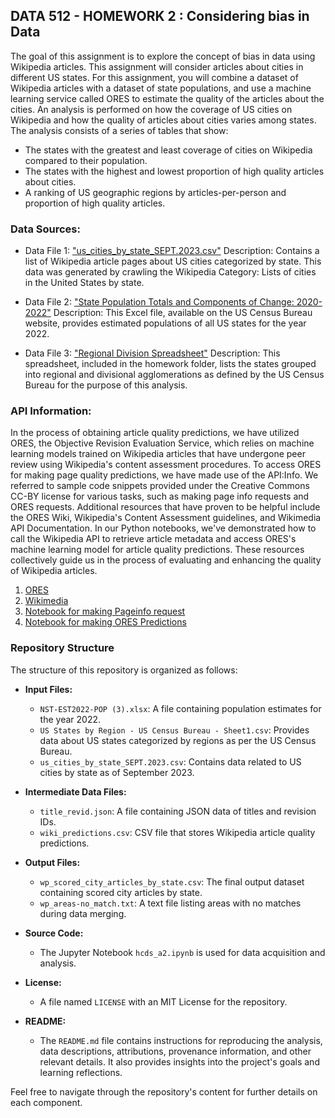 ## DATA 512 - HOMEWORK 2 : Considering bias in Data

The goal of this assignment is to explore the concept of bias in data using Wikipedia articles. This assignment will consider articles about cities in different US states. For this assignment, you will combine a dataset of Wikipedia articles with a dataset of state populations, and use a machine learning service called ORES to estimate the quality of the articles about the cities.
An analysis is performed on how the coverage of US cities on Wikipedia and how the quality of articles about cities varies among states. The analysis consists of a series of tables that show:
* The states with the greatest and least coverage of cities on Wikipedia compared to their population.
* The states with the highest and lowest proportion of high quality articles about cities.
* A ranking of US geographic regions by articles-per-person and proportion of high quality articles.



### Data Sources:

* Data File 1: ["us_cities_by_state_SEPT.2023.csv"](https://drive.google.com/file/d/1XAydF2Cqjr5u1zs-B9p09JVliqtFYv15/view?usp=drive_link)
Description: Contains a list of Wikipedia article pages about US cities categorized by state. This data was generated by crawling the Wikipedia Category: Lists of cities in the United States by state.

* Data File 2: ["State Population Totals and Components of Change: 2020-2022"](https://www.census.gov/data/tables/time-series/demo/popest/2020s-state-total.html)
Description: This Excel file, available on the US Census Bureau website, provides estimated populations of all US states for the year 2022.

* Data File 3: ["Regional Division Spreadsheet"](https://drive.google.com/file/d/1uG6Pj5m3NjBbx9Xkzdtfo_Ewo0zCNK8F/view?usp=drive_link)
Description: This spreadsheet, included in the homework folder, lists the states grouped into regional and divisional agglomerations as defined by the US Census Bureau for the purpose of this analysis.

### API Information:


In the process of obtaining article quality predictions, we have utilized ORES, the Objective Revision Evaluation Service, which relies on machine learning models trained on Wikipedia articles that have undergone peer review using Wikipedia's content assessment procedures. To access ORES for making page quality predictions, we have made use of the API:Info. We referred to sample code snippets provided under the Creative Commons CC-BY license for various tasks, such as making page info requests and ORES requests. Additional resources that have proven to be helpful include the ORES Wiki, Wikipedia's Content Assessment guidelines, and Wikimedia API Documentation. In our Python notebooks, we've demonstrated how to call the Wikipedia API to retrieve article metadata and access ORES's machine learning model for article quality predictions. These resources collectively guide us in the process of evaluating and enhancing the quality of Wikipedia articles.

1. [ORES](https://www.mediawiki.org/wiki/ORES)
2. [Wikimedia]( https://www.mediawiki.org/wiki/API:Info)
3. [Notebook for making Pageinfo request]( https://drive.google.com/file/d/15UoE16s-IccCTOXREjU3xDIz07tlpyrl/view?usp=sharing)
4. [Notebook for making ORES Predictions](https://drive.google.com/file/d/17C9xsmR9U3lJeD52UTbAedlHDetwYsxs/view?usp=sharing)


### **Repository Structure**

The structure of this repository is organized as follows:

- **Input Files:**
  - `NST-EST2022-POP (3).xlsx`: A file containing population estimates for the year 2022.
  - `US States by Region - US Census Bureau - Sheet1.csv`: Provides data about US states categorized by regions as per the US Census Bureau.
  - `us_cities_by_state_SEPT.2023.csv`: Contains data related to US cities by state as of September 2023.

- **Intermediate Data Files:**
  - `title_revid.json`: A file containing JSON data of titles and revision IDs.
  - `wiki_predictions.csv`: CSV file that stores Wikipedia article quality predictions.

- **Output Files:**
  - `wp_scored_city_articles_by_state.csv`: The final output dataset containing scored city articles by state.
  - `wp_areas-no_match.txt`: A text file listing areas with no matches during data merging.

- **Source Code:**
  - The Jupyter Notebook `hcds_a2.ipynb` is used for data acquisition and analysis.

- **License:**
  - A file named `LICENSE` with an MIT License for the repository.

- **README:**
  - The `README.md` file contains instructions for reproducing the analysis, data descriptions, attributions, provenance information, and other relevant details. It also provides insights into the project's goals and learning reflections.

Feel free to navigate through the repository's content for further details on each component.

